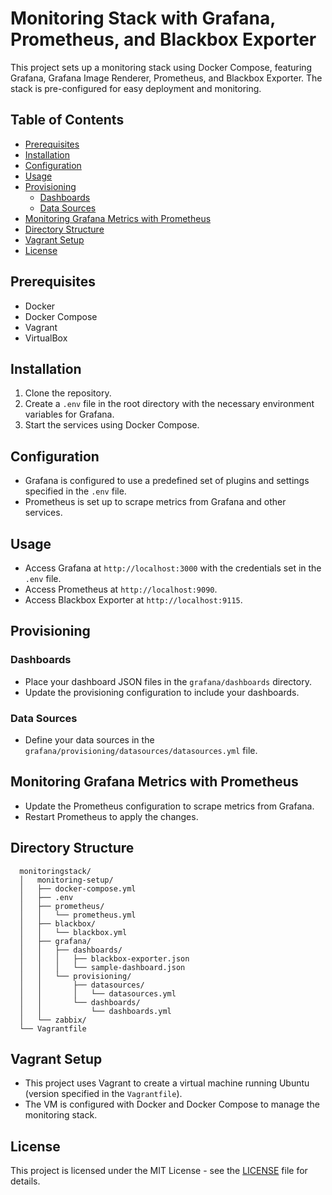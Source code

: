 # Monitoring Stack with Grafana, Prometheus, and Blackbox Exporter

This project sets up a monitoring stack using Docker Compose, featuring Grafana, Grafana Image Renderer, Prometheus, and Blackbox Exporter. The stack is pre-configured for easy deployment and monitoring.

## Table of Contents

- [Prerequisites](#prerequisites)
- [Installation](#installation)
- [Configuration](#configuration)
- [Usage](#usage)
- [Provisioning](#provisioning)
  - [Dashboards](#dashboards)
  - [Data Sources](#data-sources)
- [Monitoring Grafana Metrics with Prometheus](#monitoring-grafana-metrics-with-prometheus)
- [Directory Structure](#directory-structure)
- [Vagrant Setup](#vagrant-setup)
- [License](#license)

## Prerequisites

- Docker
- Docker Compose
- Vagrant
- VirtualBox

## Installation

1. Clone the repository.
2. Create a `.env` file in the root directory with the necessary environment variables for Grafana.
3. Start the services using Docker Compose.

## Configuration

- Grafana is configured to use a predefined set of plugins and settings specified in the `.env` file.
- Prometheus is set up to scrape metrics from Grafana and other services.

## Usage

- Access Grafana at `http://localhost:3000` with the credentials set in the `.env` file.
- Access Prometheus at `http://localhost:9090`.
- Access Blackbox Exporter at `http://localhost:9115`.

## Provisioning

### Dashboards

- Place your dashboard JSON files in the `grafana/dashboards` directory.
- Update the provisioning configuration to include your dashboards.

### Data Sources

- Define your data sources in the `grafana/provisioning/datasources/datasources.yml` file.

## Monitoring Grafana Metrics with Prometheus

- Update the Prometheus configuration to scrape metrics from Grafana.
- Restart Prometheus to apply the changes.

## Directory Structure
```
  monitoringstack/
  │   monitoring-setup/
  │   ├── docker-compose.yml
  │   ├── .env
  │   ├── prometheus/
  │   │   └── prometheus.yml
  │   ├── blackbox/
  │   │   └── blackbox.yml
  │   ├── grafana/
  │   │   ├── dashboards/
  │   │   │   ├── blackbox-exporter.json
  │   │   │   └── sample-dashboard.json
  │   │   └── provisioning/
  │   │       ├── datasources/
  │   │       │   └── datasources.yml
  │   │       └── dashboards/
  │   │           └── dashboards.yml
  │   └── zabbix/
  └── Vagrantfile
```

## Vagrant Setup

- This project uses Vagrant to create a virtual machine running Ubuntu (version specified in the `Vagrantfile`).
- The VM is configured with Docker and Docker Compose to manage the monitoring stack.

## License

This project is licensed under the MIT License - see the [LICENSE](LICENSE) file for details.